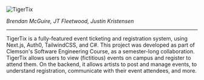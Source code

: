 ![TigerTix](https://user-images.githubusercontent.com/8839926/159183658-ff608f1e-e053-482f-ae0e-107fa9a1ceff.png)

_Brendan McGuire, JT Fleetwood, Justin Kristensen_

<hr />

TigerTix is a fully-featured event ticketing and registration system, using Next.js, Auth0, TailwindCSS, and C#. This project was developed as part of Clemson's Software Engineering Course, as a semester-long collaboration. TigerTix allows users to view (fictitious) events on campus and register to attend them. On the backend, it allows artists to post and manage events, to understand registration, communicate with their event attendees, and more. 
